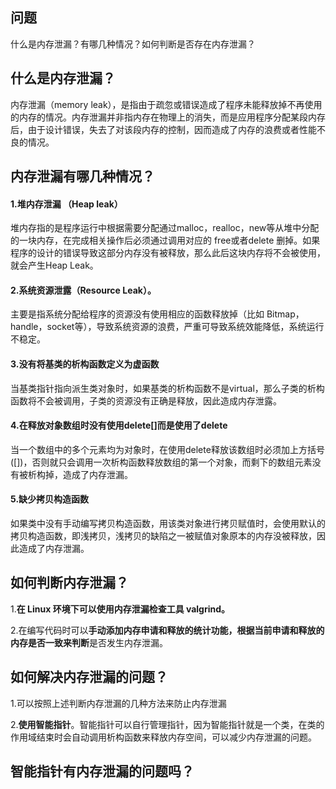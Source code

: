 ## 问题

什么是内存泄漏？有哪几种情况？如何判断是否存在内存泄漏？

## 什么是内存泄漏？

内存泄漏（memory leak），是指由于疏忽或错误造成了程序未能释放掉不再使用的内存的情况。内存泄漏并非指内存在物理上的消失，而是应用程序分配某段内存后，由于设计错误，失去了对该段内存的控制，因而造成了内存的浪费或者性能不良的情况。

## 内存泄漏有哪几种情况？

#### 1.堆内存泄漏 （Heap leak）

堆内存指的是程序运行中根据需要分配通过malloc，realloc，new等从堆中分配的一块内存，在完成相关操作后必须通过调用对应的 free或者delete 删掉。如果程序的设计的错误导致这部分内存没有被释放，那么此后这块内存将不会被使用，就会产生Heap Leak。

#### 2.系统资源泄露（Resource Leak）。

主要是指系统分配给程序的资源没有使用相应的函数释放掉（比如 Bitmap，handle，socket等），导致系统资源的浪费，严重可导致系统效能降低，系统运行不稳定。

#### 3.没有将基类的析构函数定义为虚函数

当基类指针指向派生类对象时，如果基类的析构函数不是virtual，那么子类的析构函数将不会被调用，子类的资源没有正确是释放，因此造成内存泄露。

#### 4.在释放对象数组时没有使用delete[]而是使用了delete

当一个数组中的多个元素均为对象时，在使用delete释放该数组时必须加上方括号([])，否则就只会调用一次析构函数释放数组的第一个对象，而剩下的数组元素没有被析构掉，造成了内存泄漏。

#### 5.缺少拷贝构造函数

如果类中没有手动编写拷贝构造函数，用该类对象进行拷贝赋值时，会使用默认的拷贝构造函数，即浅拷贝，浅拷贝的缺陷之一被赋值对象原本的内存没被释放，因此造成了内存泄漏。



## 如何判断内存泄漏？

1.**在 Linux 环境下可以使用内存泄漏检查工具 valgrind。**

2.在编写代码时可以**手动添加内存申请和释放的统计功能，根据当前申请和释放的内存是否一致来判断**是否发生内存泄漏。



## 如何解决内存泄漏的问题？

1.可以按照上述判断内存泄漏的几种方法来防止内存泄漏

2.**使用智能指针**。智能指针可以自行管理指针，因为智能指针就是一个类，在类的作用域结束时会自动调用析构函数来释放内存空间，可以减少内存泄漏的问题。



## 智能指针有内存泄漏的问题吗？
